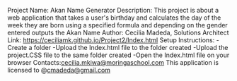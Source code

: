 Project Name: Akan Name Generator
Description:
This project is about a web application that takes a user's birthday and calculates the day of the week they are born using a specified formula and depending on 
the gender entered outputs the Akan Name
Author: Cecilia Madeda, Solutions Architect
Link: https://ceciliamk.github.io/Project2/Index.html
Setup Instructions:
-Create a folder
-Upload the Index.html file to the folder created
-Upload the project.CSS file to the same folder created
-Open the Index.html file on your browser
Contacts:cecilia.mkiwa@moringaschool.com
This application is licensed to @cmadeda@gmail.com
